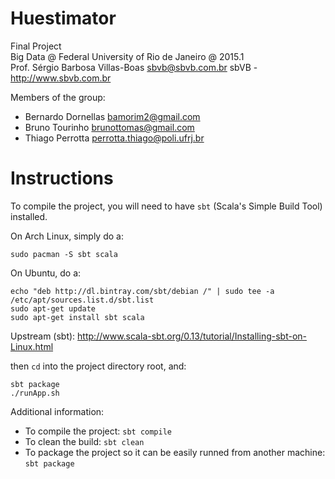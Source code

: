 Huestimator
===========

Final Project  
Big Data @ Federal University of Rio de Janeiro @ 2015.1  
Prof. Sérgio Barbosa Villas-Boas <sbvb@sbvb.com.br>
sbVB - http://www.sbvb.com.br

Members of the group:

- Bernardo Dornellas <bamorim2@gmail.com>
- Bruno Tourinho <brunottomas@gmail.com>
- Thiago Perrotta <perrotta.thiago@poli.ufrj.br>

Instructions
============

To compile the project, you will need to have `sbt` (Scala's Simple Build Tool) installed.

On Arch Linux, simply do a:

    sudo pacman -S sbt scala

On Ubuntu, do a:

    echo "deb http://dl.bintray.com/sbt/debian /" | sudo tee -a /etc/apt/sources.list.d/sbt.list
    sudo apt-get update
    sudo apt-get install sbt scala

Upstream (sbt): http://www.scala-sbt.org/0.13/tutorial/Installing-sbt-on-Linux.html

then `cd` into the project directory root, and:

    sbt package
    ./runApp.sh
    
Additional information:

- To compile the project: `sbt compile`
- To clean the build: `sbt clean`
- To package the project so it can be easily runned from another machine: `sbt package`
